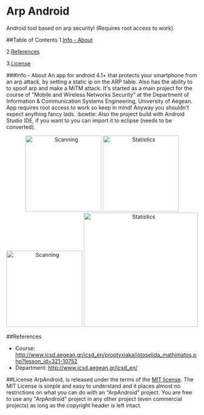 # Arp Android
Android tool based on arp security! (Requires root access to work)

##Table of Contents
1.[Info - About](https://github.com/Rambou/ArpAndroid#headers-to-examine)

2.[References](https://github.com/Rambou/ArpAndroid#references)

3.[License](https://github.com/Rambou/ArpAndroid#license)

###Info - About
An app for android 4.1+ that protects your smartphone from an arp attack, by setting a static ip on the ARP table. Also has the ability to to spoof arp and make a MiTM attack. It's started as a main project for the course of "Mobile and Wireless Networks Security" at the Department of Information & Communication Systems Engineering, University of Aegean. App requires root access to work so keep in mind! Anyway you shouldn't expect anything fancy lads. :bowtie: Also the project build with Android Studio IDE, if you want to you can import it to eclipse (needs to be converted).

<p align="center">
<img src="https://cloud.githubusercontent.com/assets/4427553/7999496/e3eea8c0-0b54-11e5-8754-5e9095400392.png" alt="Scanning" width="200"/>
<img src="https://cloud.githubusercontent.com/assets/4427553/7999497/e40e7bf0-0b54-11e5-9d59-2af2aa68f7da.png" alt="Statistics" width="200"/>
<img src="https://cloud.githubusercontent.com/assets/4427553/7999498/e423fb88-0b54-11e5-963a-defc8b5ab6ba.png" alt="Scanning" width="200"/>
<img src="https://cloud.githubusercontent.com/assets/4427553/7999499/e427f1a2-0b54-11e5-8981-c431d7a2f68a.png" alt="Statistics" width="300"/>
</p>

##References
* Course: http://www.icsd.aegean.gr/icsd_en/proptyxiaka/istoselida_mathimatos.php?lesson_id=321-10752
* Department: http://www.icsd.aegean.gr/icsd_en/

##License
ArpAndroid, is released under the terms of the [MIT license](http://en.wikipedia.org/wiki/MIT_License).
The MIT License is simple and easy to understand and it places almost no restrictions on what you can do with an "ArpAndroid" project. You are free to use any "ArpAndroid" project in any other project (even commercial projects) as long as the copyright header is left intact.
